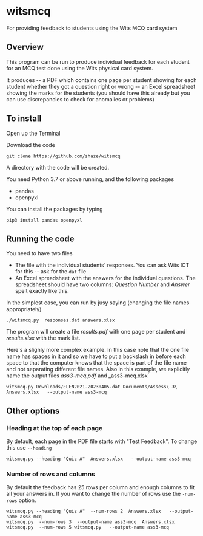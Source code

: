 # witsmcq
For providing feedback to students using the Wits MCQ card system


## Overview

This program can be run to produce individual feedback for each student for an
MCQ test done using the Wits physical card system.

It produces
-- a PDF which contains one page per student showing for each student
   whether they got a question right or wrong
-- an Excel spreadsheet showing the marks for the students (you should have this
   already but you can use discrepancies to check for anomalies or problems)
   

## To install

Open up the Terminal

Download the code

`git clone https://github.com/shaze/witsmcq`

A directory with the code will be created.

You need Python 3.7 or above running, and the following packages
* pandas
* openpyxl

You can install the packages by typing

`pip3 install pandas openpyxl`


## Running the code

You need to have two files
* The file with the individual students' responses. You can ask Wits ICT for this -- ask for the  `dat` file
* An Excel spreadsheet with the answers for the individual questions. The spreadsheet should have two columns: _Question Number_ and _Answer_ spelt exactly like this.

In the simplest case, you can run by jusy saying (changing the file names appropriately)

`./witsmcq.py  responses.dat answers.xlsx`

The program will create a file _results.pdf_ with one page per student and _results.xlsx_ with the mark list.

Here's a slighly more complex example. In this case note that the one file name has spaces in it and so we have to put a backslash in before each space to that the computer knows that the space is part of the file name and not separating different file names. Also in this example, we explicitly name the output files _ass3-mcq.pdf_ and _ass3-mcq.xlsx`

```
witsmcq.py Downloads/ELEN2021-20230405.dat Documents/Assess\ 3\ Answers.xlsx   --output-name ass3-mcq
```

## Other options


### Heading at the top of each page

By default, each page in the PDF file starts with "Test Feedback". To change this use `--heading`

```
witsmcq.py --heading "Quiz A"  Answers.xlsx   --output-name ass3-mcq
```


### Number of rows and columns

By default the feedback has 25 rows per column and enough columns to  fit all your answers in. If you want to change the number of rows use the `-num-rows` option.



```
witsmcq.py --heading "Quiz A"  --num-rows 2  Answers.xlsx   --output-name ass3-mcq
witsmcq.py  --num-rows 3  --output-name ass3-mcq  Answers.xlsx
witsmcq.py  --num-rows 5 witsmcq.py   --output-name ass3-mcq     
```


```
